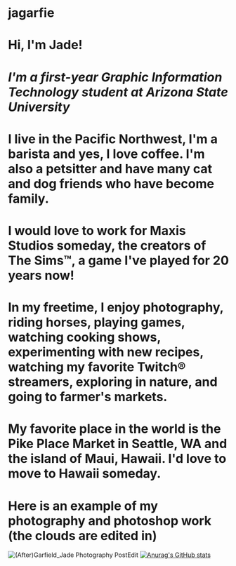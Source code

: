 # jagarfie
# **Hi, I'm Jade!**
# *I'm a first-year Graphic Information Technology student at Arizona State University*
# I live in the Pacific Northwest, I'm a barista and yes, I love coffee. I'm also a petsitter and have many cat and dog friends who have become family.
# I would love to work for Maxis Studios someday, the creators of The Sims™, a game I've played for 20 years now! 
# In my freetime, I enjoy photography, riding horses, playing games, watching cooking shows, experimenting with new recipes, watching my favorite Twitch® streamers, exploring in nature, and going to farmer's markets. 
# My favorite place in the world is the Pike Place Market in Seattle, WA and the island of Maui, Hawaii. I'd love to move to Hawaii someday. 
# Here is an example of my photography and photoshop work (the clouds are edited in) 
![(After)Garfield_Jade Photography PostEdit](https://github.com/user-attachments/assets/0b35bae6-8ce8-4a2d-a5ed-70adc2aaf6a2)
[![Anurag's GitHub stats](https://github-readme-stats.vercel.app/api?username=jagarfie)](https://github.com/anuraghazra/github-readme-stats)

